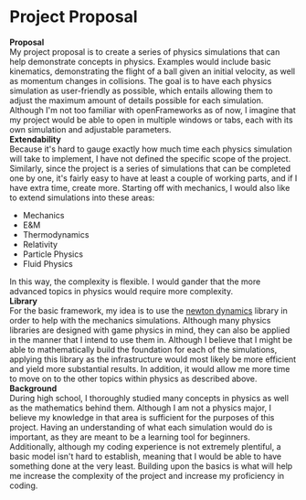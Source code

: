 # Project Proposal  
**Proposal**  
My project proposal is to create a series of physics simulations that can help demonstrate concepts in physics. Examples would include basic kinematics, demonstrating the flight of a ball given an initial velocity, as well as momentum changes in collisions. The goal is to have each physics simulation as user-friendly as possible, which entails allowing them to adjust the maximum amount of details possible for each simulation. Although I'm not too familiar with openFrameworks as of now, I imagine that my project would be able to open in multiple windows or tabs, each with its own simulation and adjustable parameters.  
**Extendability**  
Because it's hard to gauge exactly how much time each physics simulation will take to implement, I have not defined the specific scope of the project. Similarly, since the project is a series of simulations that can be completed one by one, it's fairly easy to have at least a couple of working parts, and if I have extra time, create more. Starting off with mechanics, I would also like to extend simulations into these areas:  
* Mechanics
* E&M
* Thermodynamics
* Relativity
* Particle Physics
* Fluid Physics  
  
In this way, the complexity is flexible. I would gander that the more advanced topics in physics would require more complexity.  
**Library**  
For the basic framework, my idea is to use the [newton dynamics](https://github.com/MADEAPPS/newton-dynamics) library in order to help with the mechanics simulations. Although many physics libraries are designed with game physics in mind, they can also be applied in the manner that I intend to use them in. Although I believe that I might be able to mathematically build the foundation for each of the simulations, applying this library as the infrastructure would most likely be more efficient and yield more substantial results. In addition, it would allow me more time to move on to the other topics within physics as described above.  
**Background**  
During high school, I thoroughly studied many concepts in physics as well as the mathematics behind them. Although I am not a physics major, I believe my knowledge in that area is sufficient for the purposes of this project. Having an understanding of what each simulation would do is important, as they are meant to be a learning tool for beginners. Additionally, although my coding experience is not extremely plentiful, a basic model isn't hard to establish, meaning that I would be able to have something done at the very least. Building upon the basics is what will help me increase the complexity of the project and increase my proficiency in coding.
